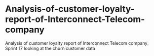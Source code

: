 # Analysis-of-customer-loyalty-report-of-Interconnect-Telecom-company
Analysis of customer loyalty report of Interconnect Telecom company_ Sprint 17 looking at the churn customer data
